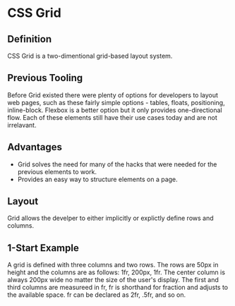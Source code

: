 # CSS Grid

## Definition
CSS Grid is a two-dimentional grid-based layout system.  

## Previous Tooling
Before Grid existed there were plenty of options for developers to layout web pages, such as these fairly simple options - tables, floats, positioning, inline-block.  Flexbox is a better option but it only provides one-directional flow.  Each of these elements still have their use cases today and are not irrelavant.

## Advantages
- Grid solves the need for many of the hacks that were needed for the previous elements to work. 
- Provides an easy way to structure elements on a page.

## Layout
Grid allows the develper to either implicitly or explictly define rows and columns.

## 1-Start Example
A grid is defined with three columns and two rows.  The rows are 50px in height and the columns are as follows: 1fr, 200px, 1fr.  The center column is always 200px wide no matter the size of the user's display.  The first and third columns are measureed in fr, fr is shorthand for fraction and adjusts to the available space.  fr can be declared as 2fr, .5fr, and so on.